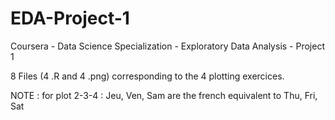 # EDA-Project-1
Coursera - Data Science Specialization - Exploratory Data Analysis - Project 1 

8 Files (4 .R and 4 .png) corresponding to the 4 plotting exercices.

NOTE : for plot 2-3-4 : Jeu, Ven, Sam are the french equivalent to Thu, Fri, Sat
